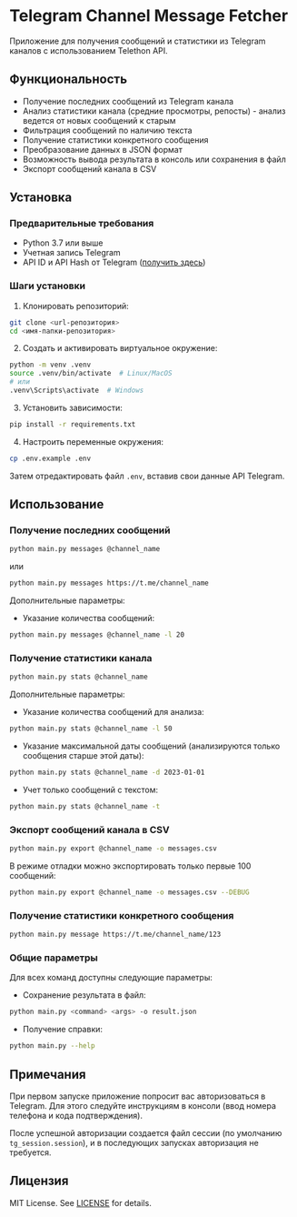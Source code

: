 # Telegram Channel Message Fetcher

Приложение для получения сообщений и статистики из Telegram каналов с использованием Telethon API.

## Функциональность

- Получение последних сообщений из Telegram канала
- Анализ статистики канала (средние просмотры, репосты) - анализ ведется от новых сообщений к старым
- Фильтрация сообщений по наличию текста
- Получение статистики конкретного сообщения
- Преобразование данных в JSON формат
- Возможность вывода результата в консоль или сохранения в файл
- Экспорт сообщений канала в CSV

## Установка

### Предварительные требования

- Python 3.7 или выше
- Учетная запись Telegram
- API ID и API Hash от Telegram ([получить здесь](https://my.telegram.org/apps))

### Шаги установки

1. Клонировать репозиторий:
```bash
git clone <url-репозитория>
cd <имя-папки-репозитория>
```

2. Создать и активировать виртуальное окружение:
```bash
python -m venv .venv
source .venv/bin/activate  # Linux/MacOS
# или
.venv\Scripts\activate  # Windows
```

3. Установить зависимости:
```bash
pip install -r requirements.txt
```

4. Настроить переменные окружения:
```bash
cp .env.example .env
```
Затем отредактировать файл `.env`, вставив свои данные API Telegram.

## Использование

### Получение последних сообщений

```bash
python main.py messages @channel_name
```

или

```bash
python main.py messages https://t.me/channel_name
```

Дополнительные параметры:
- Указание количества сообщений:
```bash
python main.py messages @channel_name -l 20
```

### Получение статистики канала

```bash
python main.py stats @channel_name
```

Дополнительные параметры:
- Указание количества сообщений для анализа:
```bash
python main.py stats @channel_name -l 50
```
- Указание максимальной даты сообщений (анализируются только сообщения старше этой даты):
```bash
python main.py stats @channel_name -d 2023-01-01
```
- Учет только сообщений с текстом:
```bash
python main.py stats @channel_name -t
```

### Экспорт сообщений канала в CSV

```bash
python main.py export @channel_name -o messages.csv
```

В режиме отладки можно экспортировать только первые 100 сообщений:

```bash
python main.py export @channel_name -o messages.csv --DEBUG
```

### Получение статистики конкретного сообщения

```bash
python main.py message https://t.me/channel_name/123
```

### Общие параметры

Для всех команд доступны следующие параметры:
- Сохранение результата в файл:
```bash
python main.py <command> <args> -o result.json
```

- Получение справки:
```bash
python main.py --help
```

## Примечания

При первом запуске приложение попросит вас авторизоваться в Telegram. Для этого следуйте инструкциям в консоли (ввод номера телефона и кода подтверждения).

После успешной авторизации создается файл сессии (по умолчанию `tg_session.session`), и в последующих запусках авторизация не требуется.

## Лицензия

MIT License. See [LICENSE](LICENSE) for details.
